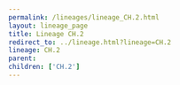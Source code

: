 ```yaml
---
permalink: /lineages/lineage_CH.2.html
layout: lineage_page
title: Lineage CH.2
redirect_to: ../lineage.html?lineage=CH.2
lineage: CH.2
parent: 
children: ['CH.2']
---
```

